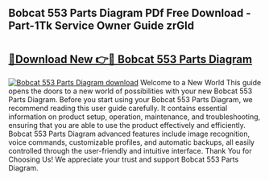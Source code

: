 ## Bobcat 553 Parts Diagram PDf Free Download - Part-1Tk Service Owner Guide zrGld

# <h2><a href="http://dfjdo8s.blite.top/?on=Bobcat+553+Parts+Diagram">🔗Download New 👉🔴 Bobcat 553 Parts Diagram</a></h2>

[![Bobcat 553 Parts Diagram download](https://i.imgur.com/lujVjoI.png)](http://dfjdo8s.blite.top/?on=Bobcat+553+Parts+Diagram)
Welcome to a New World This guide opens the doors to a new world of possibilities with your new Bobcat 553 Parts Diagram. Before you start using your Bobcat 553 Parts Diagram, we recommend reading this user guide carefully. It contains essential information on product setup, operation, maintenance, and troubleshooting, ensuring that you are able to use the product effectively and efficiently. Bobcat 553 Parts Diagram advanced features include image recognition, voice commands, customizable profiles, and automatic backups, all easily controlled through the user-friendly and intuitive interface. Thank You for Choosing Us! We appreciate your trust and support Bobcat 553 Parts Diagram.
